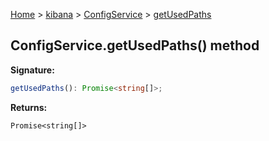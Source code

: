 [Home](./index) &gt; [kibana](./kibana.md) &gt; [ConfigService](./kibana.configservice.md) &gt; [getUsedPaths](./kibana.configservice.getusedpaths.md)

## ConfigService.getUsedPaths() method

<b>Signature:</b>

```typescript
getUsedPaths(): Promise<string[]>;
```
<b>Returns:</b>

`Promise<string[]>`

